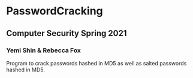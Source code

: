 # PasswordCracking

## Computer Security Spring 2021
### Yemi Shin & Rebecca Fox
Program to crack passwords hashed in MD5 as well as salted passwords hashed in MD5. 
